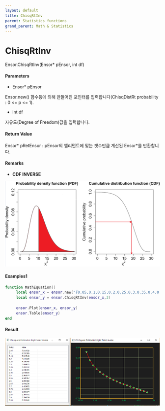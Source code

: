 ```yaml
---
layout: default
title: ChisqRtInv
parent: Statistics functions
grand_parent: Math & Statistics
---
```


# ChisqRtInv

Ensor.ChisqRtInv\(Ensor\* pEnsor, int df\)

#### Parameters

* Ensor\* pEnsor

Ensor.new\(\) 함수등에 의해 만들어진 포인터를 입력합니다\(ChisqDistRt probability : 0 &lt;= p &lt;= 1\).

* int df

자유도\(Degree of Freedom\)값을 입력합니다.

#### Return Value

Ensor\* pRetEnsor : pEnsor의 엘리먼트에 맞는 갯수만큼 계산된 Ensor\*를 반환합니다.

#### Remarks

* **CDF INVERSE**

![](./StatisticsAPI/ChisqDistRtFuncGraph.png)

#### Examples1

```lua
function MathEquation()
     local ensor_x = ensor.new("{0.05,0.1,0.15,0.2,0.25,0.3,0.35,0.4,0.45,0.5,0.55,0.6,0.65,0.7,0.75,0.8,0.85,0.9,0.95}")
     local ensor_y = ensor.ChisqRtInv(ensor_x,3)

     ensor.Plot(ensor_x, ensor_y)
     ensor.Table(ensor_y)
end
```

#### Result

![](./StatisticsAPI/ChisqDistRtInvResult.png)

